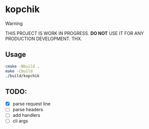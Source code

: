 # kopchik

> [!WARNING]
> THIS PROJECT IS WORK IN PROGRESS.
> **DO NOT** USE IT FOR ANY PRODUCTION DEVELOPMENT.
> THX.

## Usage

```sh
cmake -Bbuild .
make -Cbuild
./build/kopchik
```

## TODO:

- [x] parse request line
- [ ] parse headers
- [ ] add handlers
- [ ] cli args
